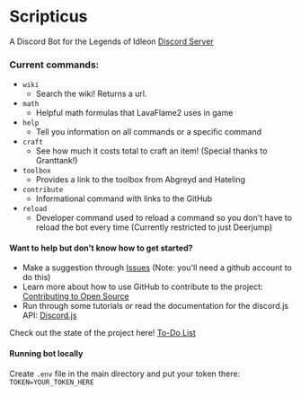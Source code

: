 # Scripticus

A Discord Bot for the Legends of Idleon <a href="https://discord.com/invite/idleon" target="_blank" rel="noopener noreferrer">Discord Server</a>

### Current commands:

- `wiki`
  - Search the wiki! Returns a url.
- `math`
  - Helpful math formulas that LavaFlame2 uses in game
- `help`
  - Tell you information on all commands or a specific command
- `craft`
  - See how much it costs total to craft an item! (Special thanks to Granttank!)
- `toolbox`
  - Provides a link to the toolbox from Abgreyd and Hateling
- `contribute`
  - Informational command with links to the GitHub
- `reload`
  - Developer command used to reload a command so you don't have to reload the bot every time (Currently restricted to just Deerjump)

#### Want to help but don't know how to get started?

- Make a suggestion through [Issues](https://github.com/Deerjump/Scripticus/issues) (Note: you'll need a github account to do this)
- Learn more about how to use GitHub to contribute to the project: [Contributing to Open Source](https://www.youtube.com/watch?v=yzeVMecydCE&ab_channel=freeCodeCamp.org)
- Run through some tutorials or read the documentation for the discord.js API: <a href="https://discord.js.org/" target="_blank" rel="noopener noreferrer">Discord.js</a>

Check out the state of the project here! [To-Do List](https://github.com/Deerjump/Scripticus/projects/1)

#### Running bot locally

Create `.env` file in the main directory and put your token there: `TOKEN=YOUR_TOKEN_HERE`
